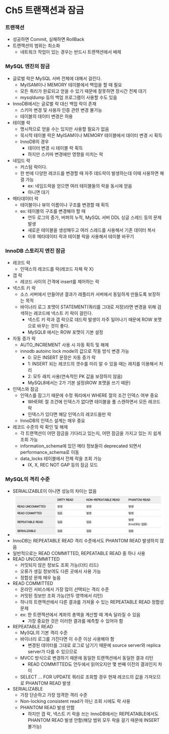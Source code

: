 # Ch5 트랜잭션과 잠금
### 트랜잭션
* 성공하면 Commit, 실패하면 RollBack
* 트랜잭션의 범위는 최소화
    * 네트워크 작업이 있는 경우는 반드시 트랜잭션에서 배제

### MySQL 엔진의 잠금
* 글로벌 락은 MySQL 서버 전체에 대해서 걸린다.
    * MyISAM이나 MEMORY 테이블에서 백업을 할 때 필요
    * 모든 쿼리가 완료되고 얻을 수 있기 때문에 잘못하면 장시간 전체 대기
    * mysqldump 등의 백업 프로그램이 사용할 수도 있음
* InnoDB에서는 글로벌 락 대신 백업 락이 존재
    * 스키마 변경 및 사용자 인증 관련 변경 불가능
    * 테이블의 데이터 변경은 허용
* 테이블 락
    * 명시적으로 얻을 수는 있지만 사용할 필요가 없음
    * 묵시적 테이블 락은 MyISAM이나 MEMORY 테이블에서 데이터 변경 시 획득
    * InnoDB의 경우
        * 데이터 변경 시 테이블 락 획득
        * 하지만 스키마 변경에만 영향을 미치는 락
* 네임드 락
    * 커스텀 락이다.
    * 한 번에 다양한 레코드를 변경할 때 자주 데드락이 발생하는데 이때 사용하면 해결 가능
        * ex: 네임드락을 얻으면 여러 테이블들의 락을 동시에 얻음
        * 아니면 대기
* 메타데이터 락
    * 테이블이나 뷰의 이름이나 구조를 변경할 때 획득
    * ex: 테이블의 구조를 변경해야 할 때
        * 언두 로그의 증가, 버퍼의 누적, MySQL 서버 DDL 싱글 스레드 등의 문제 발생
        * 새로운 테이블을 생성해두고 여러 스레드를 사용해서 기존 데이터 복사
        * 이후 메타데이터 락과 테이블 락을 사용해서 테이블 바꾸기

### InnoDB 스토리지 엔진 잠금
* 레코드 락
    * 인덱스의 레코드를 락(레코드 자체 락 X)
* 갭 락
    * 레코드 사이의 간격에 insert를 제어하는 락
* 넥스트 키 락
    * 소스 서버에서 만들어낸 결과가 레플리카 서버에서 동일하게 만들도록 보장하는 목적
    * 바이너리 로그 포맷이 STATEMENT(쿼리를 그대로 저장)라면 변경을 위해 검색하는 레코드에 넥스트 키 락이 걸린다.
        * 넥스트 키 락과 갭 락으로 데드락 발생이 자주 일어나기 때문에 ROW 포맷으로 바꾸는 것이 좋다.
        * MySQL8 에서는 ROW 포맷이 기본 설정
* 자동 증가 락
    * AUTO_INCREMENT 사용 시 자동 획득 및 해제
    * innodb autoinc lock mode의 값으로 작동 방식 변경 가능
        * 0: 모든 INSERT 문장은 자동 증가 락
        * 1: INSERT 되는 레코드의 갯수를 미리 알 수 있을 때는 래치를 이용해서 처리
        * 2: 모두 래치 사용(연속적인 PK 값을 보장하지 않음)
        * MySQL8에서는 2가 기본 설정(ROW 포맷을 쓰기 때문)
* 인덱스와 잠금
    * 인덱스를 잠그기 때문에 수정 쿼리에서 WHERE 절의 조건 인덱스 여부 중요
        * WHERE 절 조건에 인덱스가 없다면 테이블을 풀 스캔하면서 모든 레코드 락
        * 인덱스가 있다면 해당 인덱스의 레코드들만 락
    * InnoDB의 인덱스 설계는 매우 중요
* 레코드 수준의 락 확인 및 해제
    * 각 트랜잭션이 어떤 잠금을 기다리고 있는지, 어떤 잠금을 가지고 있는 지 쉽게 조회 가능
    * information_schema에 있던 메타 정보들이 deprecated 되면서 performance_schema로 이동
    * data_locks 테이블에서 전체 락을 조회 가능
        * IX, X, REC NOT GAP 등의 잠금 모드

### MySQL의 격리 수준
* SERIALIZABLE이 아니면 성능의 차이는 없음
* ![image](image/연어1.png)
* InnoDB는 REPEATABLE READ 격리 수준에서도 PHANTOM READ 발생하지 않음
* 일반적으로는 READ COMMITTED, REPEATABLE READ 중 하나 사용
* READ UNCOMMITTED
    * 커밋되지 않은 정보도 조회 가능(더티 리드)
    * 오류가 생길 정보여도 다른 곳에서 사용 가능
    * 정합성 문제 매우 높음
* READ COMMITTED
    * 온라인 서비스에서 가장 많이 선택되는 격리 수준
    * 커밋된 정보만 조회 가능(언두  영역에서 리턴)
    * 하나의 트랜잭션에서 다른 결과를 가져올 수 있는 REPEATABLE READ 정합성 문제
    * ex: 한 트랜잭션에서 계좌의 총액을 계산할 때 계속 달라질 수 있음
        * 가장 중요한 것은 이러한 결과를 예측할 수 있어야 함
* REPEATABLE READ
    * MySQL의 기본 격리 수준
    * 	바이너리 로그를 가진다면 이 수준 이상 사용해야 함
         * 변경된 데이터를 그대로 로그로 남기기 때문에 source server와 replica server가 다를 수 있으므로
    * MVCC 방식으로 변경하기 때문에 동일한 트랜잭션에서 동일한 결과 리턴
        * 	READ COMMITTED도 언두에서 읽어오지만 몇 번째 이전의 결과인지 차이
    * SELECT … FOR UPDATE 쿼리로 조회할 경우 현재 레코드의 값을 가져오므로 PHANTOM READ 발생
* SERIALIZABLE
    * 가장 단순하고 가장 엄격한 격리 수준
    * Non-locking consistent read가 아닌 조회 시에도 락 사용
    * PHANTOM READ 발생 안함
        * 하지만 갭 락, 넥스트 키 락을 쓰는 InnoDB에서는 REPEATABLE에서도 PHANTOM READ 발생 안함(해당 범위 모두 락을 걸기 때문에 INSERT 불가능)
